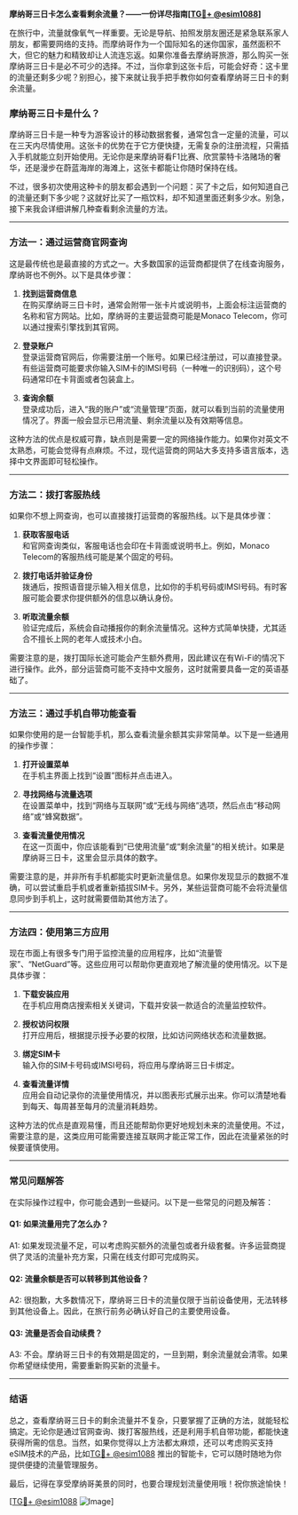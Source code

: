 **摩纳哥三日卡怎么查看剩余流量？——一份详尽指南[[TG💪+ @esim1088](https://t.me/s/esim1088)]**

在旅行中，流量就像氧气一样重要。无论是导航、拍照发朋友圈还是紧急联系家人朋友，都需要网络的支持。而摩纳哥作为一个国际知名的迷你国家，虽然面积不大，但它的魅力和精致却让人流连忘返。如果你准备去摩纳哥旅游，那么购买一张摩纳哥三日卡是必不可少的选择。不过，当你拿到这张卡后，可能会好奇：这卡里的流量还剩多少呢？别担心，接下来就让我手把手教你如何查看摩纳哥三日卡的剩余流量。

### **摩纳哥三日卡是什么？**
摩纳哥三日卡是一种专为游客设计的移动数据套餐，通常包含一定量的流量，可以在三天内尽情使用。这张卡的优势在于它方便快捷，无需复杂的注册流程，只需插入手机就能立刻开始使用。无论你是来摩纳哥看F1比赛、欣赏蒙特卡洛赌场的奢华，还是漫步在蔚蓝海岸的海滩上，这张卡都能让你随时保持在线。

不过，很多初次使用这种卡的朋友都会遇到一个问题：买了卡之后，如何知道自己的流量还剩下多少呢？这就好比买了一瓶饮料，却不知道里面还剩多少水。别急，接下来我会详细讲解几种查看剩余流量的方法。

---

### **方法一：通过运营商官网查询**
这是最传统也是最直接的方式之一。大多数国家的运营商都提供了在线查询服务，摩纳哥也不例外。以下是具体步骤：

1. **找到运营商信息**  
   在购买摩纳哥三日卡时，通常会附带一张卡片或说明书，上面会标注运营商的名称和官方网站。比如，摩纳哥的主要运营商可能是Monaco Telecom，你可以通过搜索引擎找到其官网。

2. **登录账户**  
   登录运营商官网后，你需要注册一个账号。如果已经注册过，可以直接登录。有些运营商可能要求你输入SIM卡的IMSI号码（一种唯一的识别码），这个号码通常印在卡背面或者包装盒上。

3. **查询余额**  
   登录成功后，进入“我的账户”或“流量管理”页面，就可以看到当前的流量使用情况了。界面一般会显示已用流量、剩余流量以及有效期等信息。

这种方法的优点是权威可靠，缺点则是需要一定的网络操作能力。如果你对英文不太熟悉，可能会觉得有点麻烦。不过，现代运营商的网站大多支持多语言版本，选择中文界面即可轻松操作。

---

### **方法二：拨打客服热线**
如果你不想上网查询，也可以直接拨打运营商的客服热线。以下是具体步骤：

1. **获取客服电话**  
   和官网查询类似，客服电话也会印在卡背面或说明书上。例如，Monaco Telecom的客服热线可能是某个固定的号码。

2. **拨打电话并验证身份**  
   拨通后，按照语音提示输入相关信息，比如你的手机号码或IMSI号码。有时客服可能会要求你提供额外的信息以确认身份。

3. **听取流量余额**  
   验证完成后，系统会自动播报你的剩余流量情况。这种方式简单快捷，尤其适合不擅长上网的老年人或技术小白。

需要注意的是，拨打国际长途可能会产生额外费用，因此建议在有Wi-Fi的情况下进行操作。此外，部分运营商可能不支持中文服务，这时就需要具备一定的英语基础了。

---

### **方法三：通过手机自带功能查看**
如果你使用的是一台智能手机，那么查看流量余额其实非常简单。以下是一些通用的操作步骤：

1. **打开设置菜单**  
   在手机主界面上找到“设置”图标并点击进入。

2. **寻找网络与流量选项**  
   在设置菜单中，找到“网络与互联网”或“无线与网络”选项，然后点击“移动网络”或“蜂窝数据”。

3. **查看流量使用情况**  
   在这一页面中，你应该能看到“已使用流量”或“剩余流量”的相关统计。如果是摩纳哥三日卡，这里会显示具体的数字。

需要注意的是，并非所有手机都能实时更新流量信息。如果你发现显示的数据不准确，可以尝试重启手机或者重新插拔SIM卡。另外，某些运营商可能不会将流量信息同步到手机上，这时就需要借助其他方法了。

---

### **方法四：使用第三方应用**
现在市面上有很多专门用于监控流量的应用程序，比如“流量管家”、“NetGuard”等。这些应用可以帮助你更直观地了解流量的使用情况。以下是具体步骤：

1. **下载安装应用**  
   在手机应用商店搜索相关关键词，下载并安装一款适合的流量监控软件。

2. **授权访问权限**  
   打开应用后，根据提示授予必要的权限，比如访问网络状态和流量数据。

3. **绑定SIM卡**  
   输入你的SIM卡号码或IMSI号码，将应用与摩纳哥三日卡绑定。

4. **查看流量详情**  
   应用会自动记录你的流量使用情况，并以图表形式展示出来。你可以清楚地看到每天、每周甚至每月的流量消耗趋势。

这种方法的优点是直观易懂，而且还能帮助你更好地规划未来的流量使用。不过，需要注意的是，这类应用可能需要连接互联网才能正常工作，因此在流量紧张的时候要谨慎使用。

---

### **常见问题解答**
在实际操作过程中，你可能会遇到一些疑问。以下是一些常见的问题及解答：

#### Q1: 如果流量用完了怎么办？
A1: 如果发现流量不足，可以考虑购买额外的流量包或者升级套餐。许多运营商提供了灵活的流量补充方案，只需在线支付即可完成购买。

#### Q2: 流量余额是否可以转移到其他设备？
A2: 很抱歉，大多数情况下，摩纳哥三日卡的流量仅限于当前设备使用，无法转移到其他设备上。因此，在旅行前务必确认好自己的主要使用设备。

#### Q3: 流量是否会自动续费？
A3: 不会。摩纳哥三日卡的有效期是固定的，一旦到期，剩余流量就会清零。如果你希望继续使用，需要重新购买新的流量卡。

---

### **结语**
总之，查看摩纳哥三日卡的剩余流量并不复杂，只要掌握了正确的方法，就能轻松搞定。无论你是通过官网查询、拨打客服热线，还是利用手机自带功能，都能快速获得所需的信息。当然，如果你觉得以上方法都太麻烦，还可以考虑购买支持eSIM技术的产品，比如[TG💪+ @esim1088](https://t.me/s/esim1088) 推出的智能卡，它可以随时随地为你提供便捷的流量管理服务。

最后，记得在享受摩纳哥美景的同时，也要合理规划流量使用哦！祝你旅途愉快！

[[TG💪+ @esim1088](https://t.me/s/esim1088) ![Image](https://i.postimg.cc/4NQfJmqS/Snipaste-2025-05-13-00-14-12.png)]